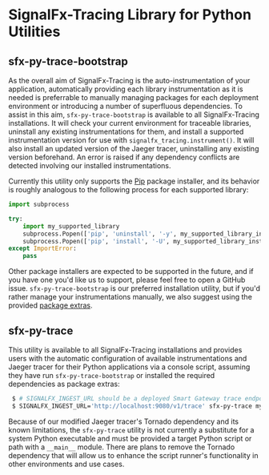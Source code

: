 # SignalFx-Tracing Library for Python Utilities

## sfx-py-trace-bootstrap

As the overall aim of SignalFx-Tracing is the auto-instrumentation of your application, automatically providing each
library instrumentation as it is needed is preferrable to manually managing packages for each deployment
environment or introducing a number of superfluous dependencies.  To assist in this aim, `sfx-py-trace-bootstrap` is
available to all SignalFx-Tracing installations.  It will check your current environment for traceable libraries,
uninstall any existing instrumentations for them, and install a supported instrumentation version for use with
`signalfx_tracing.instrument()`.  It will also install an updated version of the Jaeger tracer, uninstalling any
existing version beforehand.  An error is raised if any dependency conflicts are detected involving our installed
instrumentations.

Currently this utility only supports the [Pip](https://pip.pypa.io/en/stable/) package installer, and its behavior is
roughly analogous to the following process for each supported library:

```python
import subprocess

try:
    import my_supported_library
    subprocess.Popen(['pip', 'uninstall', '-y', my_supported_library_instrumentation])
    subprocess.Popen(['pip', 'install', '-U', my_supported_library_instrumentation])
except ImportError:
    pass
```

Other package installers are expected to be supported in the future, and if you have one you'd like us to support,
please feel free to open a GitHub issue.  `sfx-py-trace-bootstrap` is our preferred installation utility, but if you'd
rather manage your instrumentations manually, we also suggest using the provided
[package extras](../README.md#library-and-instrumentors).


## sfx-py-trace

This utility is available to all SignalFx-Tracing installations and provides users with the automatic configuration of
available instrumentations and Jaeger tracer for their Python applications via a console script, assuming they have
run `sfx-py-trace-bootstrap` or installed the required dependencies as package extras:

```sh
 $ # SIGNALFX_INGEST_URL should be a deployed Smart Gateway trace endpoint
 $ SIGNALFX_INGEST_URL='http://localhost:9080/v1/trace' sfx-py-trace my_application.py --app_arg_one --app_arg_two
```

Because of our modified Jaeger tracer's Tornado dependency and its known limitations, the `sfx-py-trace` utility is not
currently a substitute for a system Python executable and must be provided a target Python script or path with a
`__main__` module. There are plans to remove the Tornado dependency that will allow us to enhance the script runner's
functionality in other environments and use cases.
